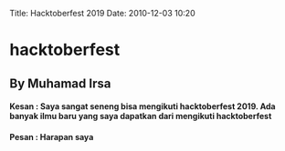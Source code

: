 Title: Hacktoberfest 2019 
Date: 2010-12-03 10:20

# hacktoberfest 
## By Muhamad Irsa

#### Kesan : Saya sangat seneng bisa mengikuti hacktoberfest 2019. Ada banyak ilmu baru yang saya dapatkan dari mengikuti hacktoberfest

#### Pesan : Harapan saya 